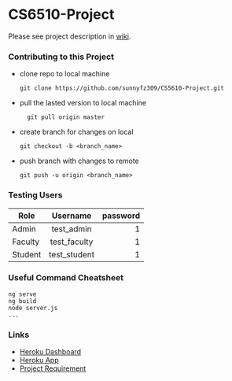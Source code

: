 # CS6510-Project

Please see project description in [wiki](https://github.com/sunnyfz309/CS5610-Project/wiki).

### Contributing to this Project

* clone repo to local machine  
  ```
  git clone https://github.com/sunnyfz309/CS5610-Project.git
  ```  
* pull the lasted version to local machine
  ```
    git pull origin master
  ```
* create branch for changes on local
  ```
  git checkout -b <branch_name>
  ```
* push branch with changes to remote
  ```
  git push -u origin <branch_name>
  ```

### Testing Users
| Role        | Username      | password|
| ----------- |:-------------:| -------:|
| Admin       | test_admin    | 1       |
| Faculty     | test_faculty  | 1       |
| Student     | test_student  | 1       |


### Useful Command Cheatsheet
  ```
  ng serve
  ng build
  node server.js
  ...
  ```
  
### Links 
* [Heroku Dashboard](https://dashboard.heroku.com/apps/cs5610-project)
* [Heroku App](https://cs5610-project.herokuapp.com/)
* [Project Requirement](https://onedrive.live.com/view.aspx?resid=5122A5DA1ABBEA0C!952&ithint=file%2cdocx&authkey=!ANFc4Yn-vxTaFik)
